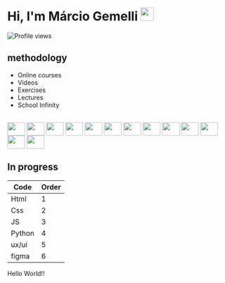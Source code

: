 

# Hi, I'm Márcio Gemelli <img src="https://raw.githubusercontent.com/kaueMarques/kaueMarques/master/hi.gif" height="30px">


<p align="left"> <img src="https://komarev.com/ghpvc/?username=maykbrito&color=yellow" alt="Profile views" /> </p>

## methodology
*  Online courses
*  Videos
*  Exercises
*  Lectures
*  School Infinity


<div style="display: inline_block"><br>
  <img align="center" height="30" width="40" src="https://upload.wikimedia.org/wikipedia/commons/thumb/6/61/HTML5_logo_and_wordmark.svg/1024px-HTML5_logo_and_wordmark.svg.png">
  <img align="center" height="30" width="40" src="https://upload.wikimedia.org/wikipedia/commons/thumb/d/d5/CSS3_logo_and_wordmark.svg/640px-CSS3_logo_and_wordmark.svg.png">
  <img align="center" height="30" width="40" src="https://upload.wikimedia.org/wikipedia/commons/thumb/3/3b/Javascript_Logo.png/640px-Javascript_Logo.png">
  <img align="center" height="30" width="40" src="https://upload.wikimedia.org/wikipedia/commons/thumb/c/c3/Python-logo-notext.svg/640px-Python-logo-notext.svg.png">
  <img align="center" height="30" width="40" src="https://upload.wikimedia.org/wikipedia/commons/thumb/4/44/SQL_%D0%BB%D0%BE%D0%B3%D0%BE%D1%82%D0%B8%D0%BF.png/640px-SQL_%D0%BB%D0%BE%D0%B3%D0%BE%D1%82%D0%B8%D0%BF.png">
  <img align="center" height="30" width="40" src="https://img.shields.io/badge/Facebook-1877F2?style=for-the-badge&logo=facebook&logoColor=white">
  <img align="center" height="30" width="40" src="https://img.shields.io/badge/Instagram-E4405F?style=for-the-badge&logo=instagram&logoColor=white">
  <img align="center" height="30" width="40" src="https://img.shields.io/badge/LinkedIn-0077B5?style=for-the-badge&logo=linkedin&logoColor=white">
  <img align="center" height="30" width="40" src="https://img.shields.io/badge/Wordpress-21759B?style=for-the-badge&logo=wordpress&logoColor=white">
  <img align="center" height="30" width="40" src="https://img.shields.io/badge/Canva-%2300C4CC.svg?&style=for-the-badge&logo=Canva&logoColor=white">
  <img align="center" height="30" width="40" src="https://img.shields.io/badge/Behance-0054F7?style=for-the-badge&logo=behance&logoColor=white" />
  <img align="center" height="30" width="40" src="https://img.shields.io/badge/Figma-F24E1E?style=for-the-badge&logo=figma&logoColor=white" />
  <img align="center" height="30" width="40" src="https://img.shields.io/badge/GIT-E44C30?style=for-the-badge&logo=git&logoColor=white" />
  </div>

## In progress

Code    |  Order           
------- | --------            
Html    | 1
Css     | 2
JS      | 3
Python  | 4
ux/ui   | 5
figma   | 6

<p align="left">Hello World!!</p>

###
